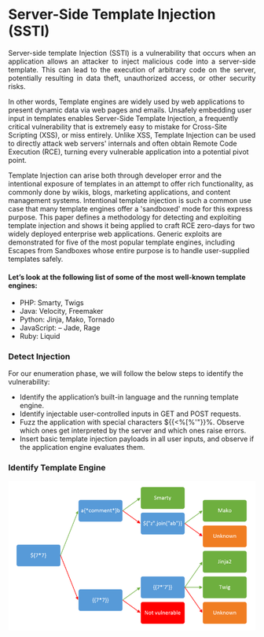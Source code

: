 
# Server-Side Template Injection (SSTI)

<p align="justify">Server-side template Injection (SSTI) is a vulnerability that occurs when an application allows an attacker to inject malicious code into a server-side template. This can lead to the execution of arbitrary code on the server, potentially resulting in data theft, unauthorized access, or other security risks.</p>

In other words, Template engines are widely used by web applications to present dynamic data via web pages and emails. Unsafely embedding user input in templates enables Server-Side Template Injection, a frequently critical vulnerability that is
extremely easy to mistake for Cross-Site Scripting (XSS), or miss entirely. Unlike XSS, Template Injection can be used to
directly attack web servers' internals and often obtain Remote Code Execution (RCE), turning every vulnerable
application into a potential pivot point.

Template Injection can arise both through developer error and the intentional exposure of templates in an attempt
to offer rich functionality, as commonly done by wikis, blogs, marketing applications, and content management systems.
Intentional template injection is such a common use case that many template engines offer a 'sandboxed' mode for this
express purpose. This paper defines a methodology for detecting and exploiting template injection and shows it being
applied to craft RCE zero-days for two widely deployed enterprise web applications. Generic exploits are demonstrated for
five of the most popular template engines, including Escapes from Sandboxes whose entire purpose is to handle user-supplied templates safely.
#### Let’s look at the following list of some of the most well-known template engines:
* PHP: Smarty, Twigs
* Java: Velocity, Freemaker
* Python: Jinja, Mako, Tornado
* JavaScript: – Jade, Rage
* Ruby: Liquid


### Detect Injection
For our enumeration phase, we will follow the below steps to identify the vulnerability:
* Identify the application’s built-in language and the running template engine.
* Identify injectable user-controlled inputs in GET and POST requests.
* Fuzz the application with special characters ${{<%[%'"}}%\. Observe which ones get interpreted by the server and which ones raise errors.
* Insert basic template injection payloads in all user inputs, and observe if the application engine evaluates them.

### Identify Template Engine

![Alt text](https://github.com/anuvind2973/Web-Application-Security/blob/main/Server%20Side%20Template%20Injection/Identify%20Template%20Engine.png)

